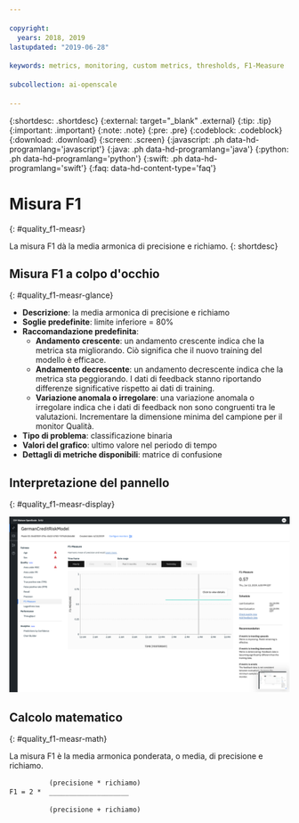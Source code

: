 ```yaml
---

copyright:
  years: 2018, 2019
lastupdated: "2019-06-28"

keywords: metrics, monitoring, custom metrics, thresholds, F1-Measure

subcollection: ai-openscale

---
```


{:shortdesc: .shortdesc}
{:external: target="_blank" .external}
{:tip: .tip}
{:important: .important}
{:note: .note}
{:pre: .pre}
{:codeblock: .codeblock}
{:download: .download}
{:screen: .screen}
{:javascript: .ph data-hd-programlang='javascript'}
{:java: .ph data-hd-programlang='java'}
{:python: .ph data-hd-programlang='python'}
{:swift: .ph data-hd-programlang='swift'}
{:faq: data-hd-content-type='faq'}

# Misura F1
{: #quality_f1-measr}

La misura F1 dà la media armonica di precisione e richiamo.
{: shortdesc}

## Misura F1 a colpo d'occhio
{: #quality_f1-measr-glance}

- **Descrizione**: la media armonica di precisione e richiamo
- **Soglie predefinite**: limite inferiore = 80%
- **Raccomandazione predefinita**:
   - **Andamento crescente**: un andamento crescente indica che la metrica sta migliorando. Ciò significa che il nuovo training del modello è efficace.
   - **Andamento decrescente**: un andamento decrescente indica che la metrica sta peggiorando. I dati di feedback stanno riportando differenze significative rispetto ai dati di training.
   - **Variazione anomala o irregolare**: una variazione anomala o irregolare indica che i dati di feedback non sono congruenti tra le valutazioni. Incrementare la dimensione minima del campione per il monitor Qualità.
- **Tipo di problema**: classificazione binaria
- **Valori del grafico**: ultimo valore nel periodo di tempo
- **Dettagli di metriche disponibili**: matrice di confusione

## Interpretazione del pannello
{: #quality_f1-measr-display}

![viene visualizzato il grafico della misura F1.](images/quality-f1-meas.png)

## Calcolo matematico
{: #quality_f1-measr-math}

La misura F1 è la media armonica ponderata, o media, di precisione e richiamo.

```
          (precisione * richiamo)
F1 = 2 *  ____________________

          (precisione + richiamo)
```

